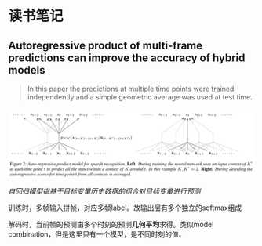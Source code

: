 # 读书笔记
## Autoregressive product of multi-frame predictions can improve the accuracy of hybrid models
>In this paper the predictions at multiple time points were trained independently and a simple geometric average was used at test time.

![pic1](https://github.com/nuaalixu/picBed/raw/master/PicGo/Auto-regressive%20product%20model%20for%20speech%20recognition.png)

*自回归模型指基于目标变量历史数据的组合对目标变量进行预测*

训练时，多帧输入拼帧，对应多帧label。故输出层有多个独立的softmax组成

解码时，当前帧的预测由多个时刻的预测**几何平均**求得。类似model combination，但是这里只有一个模型，是不同时刻的值。